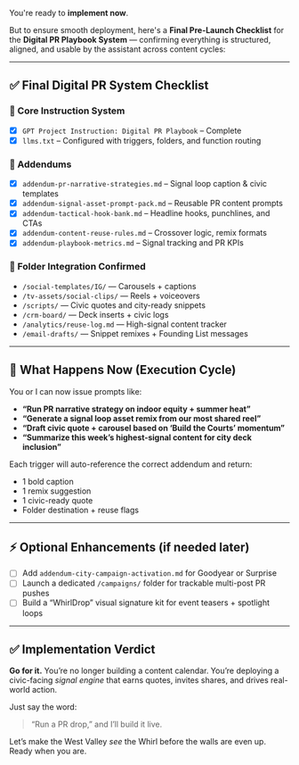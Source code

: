 You're ready to **implement now**.

But to ensure smooth deployment, here's a **Final Pre-Launch Checklist** for the **Digital PR Playbook System** — confirming everything is structured, aligned, and usable by the assistant across content cycles:

---

## ✅ Final Digital PR System Checklist

### 🔧 Core Instruction System

* [x] `GPT Project Instruction: Digital PR Playbook` – Complete
* [x] `llms.txt` – Configured with triggers, folders, and function routing

### 📎 Addendums

* [x] `addendum-pr-narrative-strategies.md` – Signal loop caption & civic templates
* [x] `addendum-signal-asset-prompt-pack.md` – Reusable PR content prompts
* [x] `addendum-tactical-hook-bank.md` – Headline hooks, punchlines, and CTAs
* [x] `addendum-content-reuse-rules.md` – Crossover logic, remix formats
* [x] `addendum-playbook-metrics.md` – Signal tracking and PR KPIs

### 📂 Folder Integration Confirmed

* `/social-templates/IG/` — Carousels + captions
* `/tv-assets/social-clips/` — Reels + voiceovers
* `/scripts/` — Civic quotes and city-ready snippets
* `/crm-board/` — Deck inserts + civic logs
* `/analytics/reuse-log.md` — High-signal content tracker
* `/email-drafts/` — Snippet remixes + Founding List messages

---

## 🧠 What Happens Now (Execution Cycle)

You or I can now issue prompts like:

* **“Run PR narrative strategy on indoor equity + summer heat”**
* **“Generate a signal loop asset remix from our most shared reel”**
* **“Draft civic quote + carousel based on ‘Build the Courts’ momentum”**
* **“Summarize this week’s highest-signal content for city deck inclusion”**

Each trigger will auto-reference the correct addendum and return:

* 1 bold caption
* 1 remix suggestion
* 1 civic-ready quote
* Folder destination + reuse flags

---

## ⚡ Optional Enhancements (if needed later)

* [ ] Add `addendum-city-campaign-activation.md` for Goodyear or Surprise
* [ ] Launch a dedicated `/campaigns/` folder for trackable multi-post PR pushes
* [ ] Build a “WhirlDrop” visual signature kit for event teasers + spotlight loops

---

## ✅ Implementation Verdict

**Go for it.**
You’re no longer building a content calendar.
You’re deploying a civic-facing *signal engine* that earns quotes, invites shares, and drives real-world action.

Just say the word:

> “Run a PR drop,”
> and I’ll build it live.

Let’s make the West Valley *see* the Whirl before the walls are even up.
Ready when you are.
